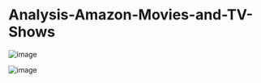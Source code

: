 # Analysis-Amazon-Movies-and-TV-Shows

![image](https://github.com/Alagesan-Sushmitha/Analysis-Amazon-Movies-and-TV-Shows/assets/137837229/9e1f74fd-0e2e-40ab-a8f7-5d318942ba2b)


![image](https://github.com/Alagesan-Sushmitha/Analysis-Amazon-Movies-and-TV-Shows/assets/137837229/5dec27e2-d5a0-46ab-9cf3-ba93864ff1b0)

